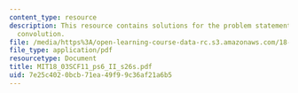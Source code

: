 ```yaml
---
content_type: resource
description: This resource contains solutions for the problem statements related to
  convolution.
file: /media/https%3A/open-learning-course-data-rc.s3.amazonaws.com/18-03sc-differential-equations-fall-2011/7e25c4020bcb71ea49f99c36af21a6b5_MIT18_03SCF11_ps6_II_s26s.pdf
file_type: application/pdf
resourcetype: Document
title: MIT18_03SCF11_ps6_II_s26s.pdf
uid: 7e25c402-0bcb-71ea-49f9-9c36af21a6b5
---
```

